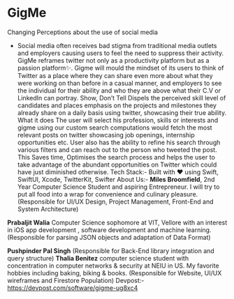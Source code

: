 # GigMe

Changing Perceptions about the use of social media
- Social media often receives bad stigma from traditional media outlets and employers causing users to feel the need to suppress their activity. GigMe reframes twitter not only as a productivity platform but as a passion platform:sparkles:. Gigme will mould the mindset of its users to think of Twitter as a place where they can share even more about what they were working on than before in a casual manner, and employers to see the individual for their ability and who they are above what their C.V or LinkedIn can portray.
Show, Don’t Tell
Dispels the perceived skill level of candidates and places emphasis on the projects and milestones they already share on a daily basis using twitter, showcasing their true ability.
What it does
The user will select his profession, skills or interests and gigme using our custom search computations would fetch the most relevant posts on twitter showcasing job openings, internship opportunities etc. User also has the ability to refine his search through various filters and can reach out to the person who tweeted the post. This Saves time, Optimises the search process and helps the user to take advantage of the abundant opportunities on Twitter which could have just diminished otherwise.
Tech Stack:-
Built with :heart: using Swift, SwiftUI, Xcode, TwitterKit, Swifter
About Us:-
**Miles Broomfield**, 2nd Year Computer Science Student and aspiring Entrepreneur. I will try to put all food into a wrap for convenience and culinary pleasure. (Responsible for UI/UX Design, Project Management, Front-End and System Architecture)

**Prabaljit Walia**
Computer Science sophomore at VIT, Vellore with an interest in iOS app development , software development and machine learning. (Responsible for parsing JSON objects and adaptation of Data Format)

**Pushpinder Pal Singh** (Responsible for Back-End library integration and query structure)
**Thalia Benitez** 
computer science student with concentration in computer networks & security at NEIU in US. My favorite hobbies including baking, biking & books. (Responsible for Website, UI/UX wireframes and Firestore Population)
Devpost:- https://devpost.com/software/gigme-ug8xc4
